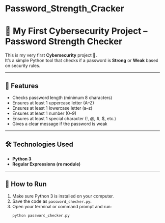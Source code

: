 # Password_Strength_Cracker
# 🔐 My First Cybersecurity Project – Password Strength Checker

This is my very first **Cybersecurity** project 🎉.  
It’s a simple Python tool that checks if a password is **Strong** or **Weak** based on security rules.

---

## 🚀 Features
- Checks password length (minimum 8 characters)
- Ensures at least 1 uppercase letter (A–Z)
- Ensures at least 1 lowercase letter (a–z)
- Ensures at least 1 number (0–9)
- Ensures at least 1 special character (!, @, #, $, etc.)
- Gives a clear message if the password is weak

---

## 🛠️ Technologies Used
- **Python 3**
- **Regular Expressions (re module)**

---

## 📂 How to Run
1. Make sure Python 3 is installed on your computer.
2. Save the code as `password_checker.py`.
3. Open your terminal or command prompt and run:
   ```bash
   python password_checker.py
